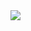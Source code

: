 
<img src="https://capsule-render.vercel.app/api?type=wave&color=auto&height=300&section=header&text=pokemon%20book&fontSize=90" />



